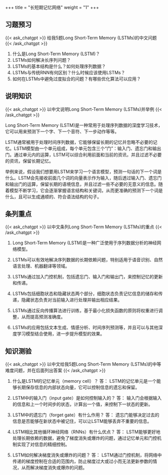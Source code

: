 +++
title = "长短期记忆网络"
weight = "1"
+++
## 习题预习
{{< ask_chatgpt >}}
给我5题Long Short-Term Memory (LSTMs)的中文问题
{{< /ask_chatgpt >}}

1. 什么是Long Short-Term Memory (LSTM)？
2. LSTMs如何解决长序列问题？
3. LSTMs的基本结构是什么？如何处理序列数据？
4. LSTMs与传统RNN有何区别？什么时候应该使用LSTMs？
5. 如何在LSTMs中避免过度拟合的问题？有哪些优化算法可以应用？   

## 说明知识
{{< ask_chatgpt >}}
以中文说明Long Short-Term Memory (LSTMs)并举例
{{< /ask_chatgpt >}}

Long Short-Term Memory (LSTM)是一种常用于处理序列数据的深度学习技术，它可以用来预测下一个字、下一个音符、下一步动作等等。

LSTM通常被用于处理时间序列数据，它能够保留长期的记忆并忽略不必要的记忆。LSTM模型由一个单元组成，每个单元包含三个“门”：输入门、遗忘门和输出门。通过单元内的运算，LSTM可以综合利用前面和当前的资讯，并且过滤不必要的资讯，保留长期记忆。

举例来说，假设我们想要用LSTM来学习一个语言模型，预测一句话的下一个词是什么。LSTM会先接收前面几个词的向量表示作为输入，随后透过输入门、遗忘门和输出门的运算，保留长期的语境信息，并且过滤一些不必要的无意义的信息。随着模型不断学习，它会逐渐掌握语言结构和关键词，从而更准确的预测下一个词是什么，且可以生成通顺的、符合语法结构的句子。   

## 条列重点
{{< ask_chatgpt >}}
以中文条列Long Short-Term Memory (LSTMs)的重点
{{< /ask_chatgpt >}}

1. Long Short-Term Memory (LSTM)是一种广泛使用于序列数据分析的神经网络模型。

2. LSTMs可以有效地解决序列数据的长期依赖问题，特别适用于语音识别、自然语言处理、机器翻译等领域。

3. LSTMs通过加入门控机制，包括遗忘门、输入门和输出门，来控制记忆的更新和传递。

4. LSTMs包括细胞状态和隐藏状态两个部分，细胞状态负责记忆信息的储存和传递，隐藏状态负责对当前输入进行处理并输出相应结果。

5. LSTMs通过反向传播算法进行训练，基于最小化损失函数的原则将权重进行调整，从而提高预测准确度。

6. LSTMs的应用包括文本生成、情感分析、时间序列预测等，并且可以与其他深度学习模型结合使用，进一步提升模型的效果。   

## 知识测验
{{< ask_chatgpt >}}
以中文给我5题Long Short-Term Memory (LSTMs)的中等难度问题，并在后面列出答案
{{< /ask_chatgpt >}}

1. 什么是LSTM的记忆单元（memory cell）？
答： LSTM的记忆单元是一个能够长期保存信息的内部状态向量，它可以控制信息的遗忘和保留。

2. LSTM中的输入门（input gate）是如何控制输入的？
答： 输入门会根据输入的信息和上一个时间步的状态，计算出一个值，来控制下一状态的更新。

3. LSTM中的遗忘门（forget gate）有什么作用？
答： 遗忘门能够决定过去的信息是否能够在新状态中被记住，可以让LSTM能够丢弃不重要的信息。

4. LSTM相比其他循环神经网络（RNNs）有什么优点？
答： LSTM能够更好地处理长期依赖的数据，避免了梯度消失或爆炸的问题，通过记忆单元和门控机制实现了对信息的精细控制。

5. LSTM如何解决梯度消失或爆炸的问题？
答： LSTM通过门控机制，将网络中传递的梯度控制在合适的范围内，防止梯度过大或过小而无法更新参数的情况，从而解决梯度消失或爆炸的问题。   

